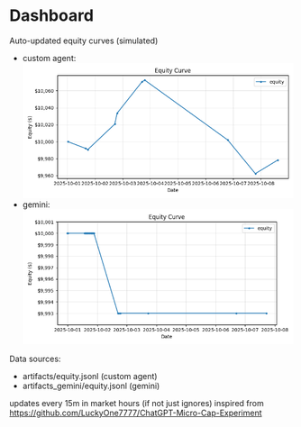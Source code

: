 # Dashboard

Auto-updated equity curves (simulated)

- custom agent: ![Equity Curve](artifacts/equity.png?v=4162435)
- gemini: ![Equity Curve (Gemini)](artifacts_gemini/equity.png?v=4162435)

Data sources:
- artifacts/equity.jsonl (custom agent)
- artifacts_gemini/equity.jsonl (gemini)

updates every 15m in market hours (if not just ignores)
inspired from https://github.com/LuckyOne7777/ChatGPT-Micro-Cap-Experiment